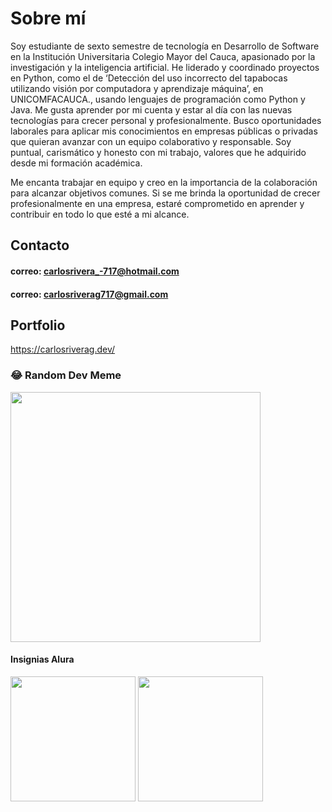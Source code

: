 # Sobre mí

Soy estudiante de sexto semestre de tecnología en Desarrollo de Software en la Institución Universitaria Colegio Mayor del Cauca, apasionado por la investigación y la inteligencia artificial. He liderado y coordinado proyectos en Python, como el de ‘Detección del uso incorrecto del tapabocas utilizando visión por computadora y aprendizaje máquina’, en UNICOMFACAUCA., usando lenguajes de programación como Python y Java. Me gusta aprender por mi cuenta y estar al día con las nuevas tecnologías para crecer personal y profesionalmente. Busco oportunidades laborales para aplicar mis conocimientos en empresas públicas o privadas que quieran avanzar con un equipo colaborativo y responsable. Soy puntual, carismático y honesto con mi trabajo, valores que he adquirido desde mi formación académica.

Me encanta trabajar en equipo y creo en la importancia de la colaboración para alcanzar objetivos comunes. Si se me brinda la oportunidad de crecer profesionalmente en una empresa, estaré comprometido en aprender y contribuir en todo lo que esté a mi alcance.

## Contacto
#### correo: carlosrivera_-717@hotmail.com
#### correo: carlosriverag717@gmail.com
## Portfolio
https://carlosriverag.dev/

### 😂 Random Dev Meme
<img src='https://randommeme-five.vercel.app/' style="height: 400px;"/>


#### Insignias Alura
<div style="">
  <img src="https://user-images.githubusercontent.com/49885608/220218016-d98589a4-b282-40a7-b7e9-a22b354a5cd5.png" style="width:200px; height: 200px" />
  <img src="https://user-images.githubusercontent.com/49885608/230796738-f7327c02-2959-492d-a31d-314ff0bfe651.png" style="width:200px; height: 200px" />
</div>
